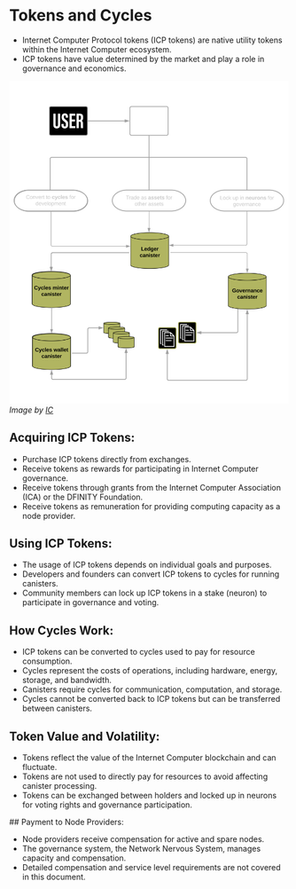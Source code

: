 # Tokens and Cycles

-   Internet Computer Protocol tokens (ICP tokens) are native utility tokens within the Internet Computer ecosystem.
-   ICP tokens have value determined by the market and play a role in governance and economics.

<picture>
  <source media="(prefers-color-scheme: dark)" srcset="./resources/tokens-dark.png">
  <img alt="Tokens diagram" src="./resources/tokens-dark.png">
  <figcaption><i>Image by <a href="https://internetcomputer.org/docs/current/concepts/tokens-cycles">IC</a></i></figcaption>
</picture>

## Acquiring ICP Tokens:

-   Purchase ICP tokens directly from exchanges.
-   Receive tokens as rewards for participating in Internet Computer governance.
-   Receive tokens through grants from the Internet Computer Association (ICA) or the DFINITY Foundation.
-   Receive tokens as remuneration for providing computing capacity as a node provider.

## Using ICP Tokens:

-   The usage of ICP tokens depends on individual goals and purposes.
-   Developers and founders can convert ICP tokens to cycles for running canisters.
-   Community members can lock up ICP tokens in a stake (neuron) to participate in governance and voting.

## How Cycles Work:

-   ICP tokens can be converted to cycles used to pay for resource consumption.
-   Cycles represent the costs of operations, including hardware, energy, storage, and bandwidth.
-   Canisters require cycles for communication, computation, and storage.
-   Cycles cannot be converted back to ICP tokens but can be transferred between canisters.

## Token Value and Volatility:

-   Tokens reflect the value of the Internet Computer blockchain and can fluctuate.
-   Tokens are not used to directly pay for resources to avoid affecting canister processing.
-   Tokens can be exchanged between holders and locked up in neurons for voting rights and governance participation.

## Payment to Node Providers:

-   Node providers receive compensation for active and spare nodes.
-   The governance system, the Network Nervous System, manages capacity and compensation.
-   Detailed compensation and service level requirements are not covered in this document.
